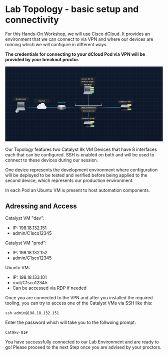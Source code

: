 # Lab Topology - basic setup and connectivity

For this Hands-On Workshop, we will use Cisco dCloud. It provides an environment that we can connect to via VPN and where our devices are running which we will configure in different ways.

**The credentials for connecting to your dCloud Pod via VPN will be provided by your breakout proctor.**

![Topology](assets/topology.png)

Our Topology features two Catalyst 9k VM Devices that have 8 interfaces each that can be configured. SSH is enabled on both and will be used to connect to these devices during our session.

One device represents the development environment where configuration will be deployed to be tested and verified before being applied to the second device, which represents our production environment.

In each Pod an Ubuntu VM is present to host automation components.


## Adressing and Access

Catalyst VM "dev":

- IP: 198.18.132.151
- admin/C1sco12345

Catalyst VM "prod":

- IP: 198.18.132.152
- admin/C1sco12345

Ubuntu VM:

- IP: 198.18.133.101
- root/C1sco12345
- Can be accessed via RDP if needed

Once you are connected to the VPN and after you installed the required tooling, you can try to access one of the Catalyst VMs via SSH like this:

`ssh admin@198.18.132.151`

Enter the password which will take you to the follwoing prompt:

`Cat9kv-01#`

You have successfully connected to our Lab Environment and are ready to go!
Please proceed to the next Step once you are advised by your proctors.
